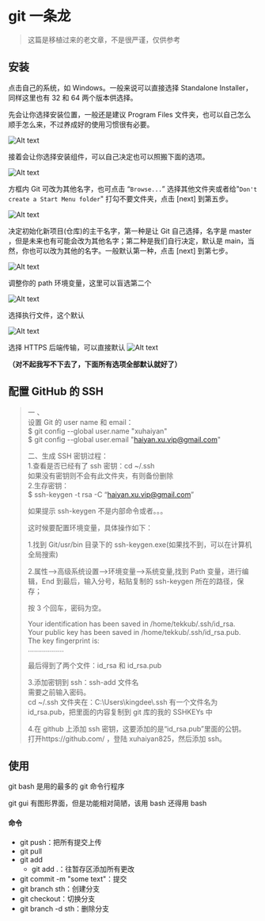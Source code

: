 # git 一条龙

> 这篇是移植过来的老文章，不是很严谨，仅供参考

## 安装

点击自己的系统，如 Windows。一般来说可以直接选择 Standalone Installer，同样这里也有 32 和 64 两个版本供选择。

先会让你选择安装位置，一般还是建议 Program Files 文件夹，也可以自己怎么顺手怎么来，不过养成好的使用习惯很有必要。

![Alt text](assets/git1.png)

接着会让你选择安装组件，可以自己决定也可以照搬下面的选项。

![Alt text](assets/git2.png)

方框内 Git 可改为其他名字，也可点击 “`Browse...`” 选择其他文件夹或者给"`Don't create a Start Menu folder`" 打勾不要文件夹，点击 [next] 到第五步。

![Alt text](assets/git3.png)

决定初始化新项目(仓库)的主干名字，第一种是让 Git 自己选择，名字是 master ，但是未来也有可能会改为其他名字；第二种是我们自行决定，默认是 main，当然，你也可以改为其他的名字。一般默认第一种，点击 [next] 到第七步。

![Alt text](assets/git4.png)

调整你的 path 环境变量，这里可以盲选第二个

![Alt text](assets/git7.png)

选择执行文件，这个默认

![Alt text](assets/git6.png)

选择 HTTPS 后端传输，可以直接默认
![Alt text](assets/git6.png)

**（对不起我写不下去了，下面所有选项全部默认就好了）**

## 配置 GitHub 的 SSH

> 一 、\
> 设置 Git 的 user name 和 email：\
> $ git config --global user.name "xuhaiyan"\
> $ git config --global user.email "haiyan.xu.vip@gmail.com"
>
> 二、生成 SSH 密钥过程：\
> 1.查看是否已经有了 ssh 密钥：cd \~/.ssh\
> 如果没有密钥则不会有此文件夹，有则备份删除\
> 2.生存密钥：\
> $ ssh-keygen -t rsa -C “haiyan.xu.vip@gmail.com”
>
> 如果提示 ssh-keygen 不是内部命令或者。。。
>
> 这时候要配置环境变量，具体操作如下：
>
> 1.找到 Git/usr/bin 目录下的 ssh-keygen.exe(如果找不到，可以在计算机全局搜索)
>
> 2.属性-->高级系统设置-->环境变量-->系统变量,找到 Path 变量，进行编辑，End 到最后，输入分号，粘贴复制的 ssh-keygen 所在的路径，保存；
>
> &#x20;
> 按 3 个回车，密码为空。
>
> Your identification has been saved in /home/tekkub/.ssh/id_rsa.\
> Your public key has been saved in /home/tekkub/.ssh/id_rsa.pub.\
> The key fingerprint is:\
> ………………
>
> 最后得到了两个文件：id_rsa 和 id_rsa.pub
>
> 3.添加密钥到 ssh：ssh-add 文件名\
> 需要之前输入密码。\
> cd \~/.ssh 文件夹在：C:\Users\kingdee\\.ssh 有一个文件名为 id_rsa.pub，把里面的内容复制到 git 库的我的 SSHKEYs 中
>
> 4.在 github 上添加 ssh 密钥，这要添加的是“id_rsa.pub”里面的公钥。\
> 打开https://github.com/ ，登陆 xuhaiyan825，然后添加 ssh。

## 使用

git bash 是用的最多的 git 命令行程序

git gui 有图形界面，但是功能相对简陋，该用 bash 还得用 bash

#### 命令

- git push：把所有提交上传
- git pull
- git add
  - git add .：往暂存区添加所有更改
- git commit -m "some text"：提交
- git branch sth：创建分支
- git checkout：切换分支
- git branch -d sth：删除分支
